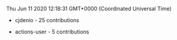 Thu Jun 11 2020 12:18:31 GMT+0000 (Coordinated Universal Time)
<!-- DO NOT REMOVE - contributor_list:start -->

- cjdenio - 25 contributions

- actions-user - 5 contributions

<!-- DO NOT REMOVE - contributor_list:end -->